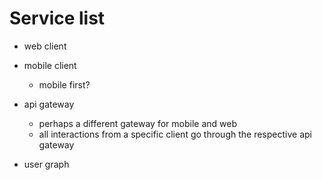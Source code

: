 # Service list

- web client

- mobile client
  - mobile first?

- api gateway
    - perhaps a different gateway for mobile and web
    - all interactions from a specific client go through the respective api gateway

- user graph
